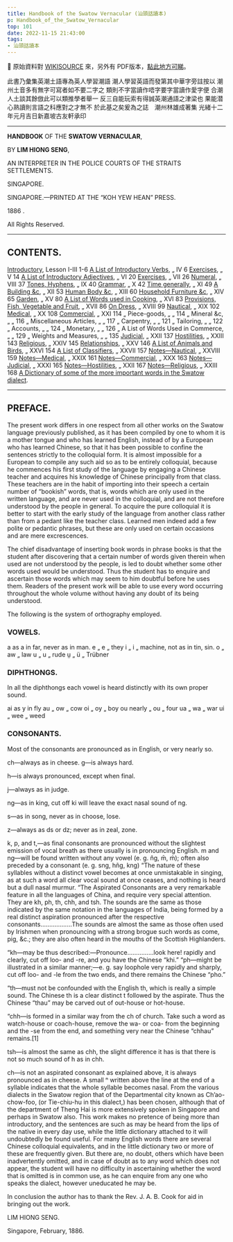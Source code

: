 ```yaml
---
title: Handbook of the Swatow Vernacular (汕頭話讀本)
p: Handbook_of_the_Swatow_Vernacular
top: 101
date: 2022-11-15 21:43:00
tags: 
- 汕頭話讀本
---
```


📌 原始資料對 [WIKISOURCE](https://en.wikisource.org/wiki/Handbook_of_the_Swatow_Vernacular) 來，另外有 PDF版本，[點此地方可睇](https://github.com/hokkien-writing/reference/blob/main/book/Handbook_of_the_Swatow_Vernacular.pdf)。


此書乃彙集英潮土語專為英人學習潮語
潮人學習英語而發第其中華字旁註按以
潮州土音多有無字可寫者如不要二字之
類則不字當讀作唔字要字當讀作愛字便
合潮人土談其餘倣此可以類推學者舉一
反三自能玩索有得誠英潮通語之津梁也
果能潜心熟讀則言語之科應對之才無不
於此基之矣爰為之誌　潮州林雄成著集
光緒十二年元月吉日新嘉坡古友軒承印

<!--more-->
------

**HANDBOOK** OF THE **SWATOW VERNACULAR**,

BY **LIM HIONG SENG**,

AN INTERPRETER IN THE POLICE COURTS OF THE STRAITS SETTLEMENTS.

SINGAPORE.

SINGAPORE.—PRINTED AT THE “KOH YEW HEAN” PRESS.

1886 .

All Rights Reserved.

------

## CONTENTS.

[Introductory](/Handbook_of_the_Swatow_Vernacular/introductory),	Lesson I-III	1-6
[A List of Introductory Verbs](/Handbook_of_the_Swatow_Vernacular/a-list-of-introductory-verbs),	„ IV	6
[Exercises](/Handbook_of_the_Swatow_Vernacular/excersise-v),	„ V	14
[A List of Introductory Adjectives](/Handbook_of_the_Swatow_Vernacular/a-list-of-introductory-adjectives),	„ VI	20
[Exercises](/Handbook_of_the_Swatow_Vernacular/excersise-vii),	„ VII	26
[Numeral](/Handbook_of_the_Swatow_Vernacular/numeral),	„ VIII	37
[Tones, Hyphens](/Handbook_of_the_Swatow_Vernacular/tones-hyphens),	„ IX	40
[Grammar](/Handbook_of_the_Swatow_Vernacular/grammar),	„ X	42
[Time generally](/Handbook_of_the_Swatow_Vernacular/time-generally),	„ XI	49
[A Building &c](/Handbook_of_the_Swatow_Vernacular/a-building),	„ XII	53
[Human Body &c](/Handbook_of_the_Swatow_Vernacular/human-body),	„ XIII	60
[Household Furniture &c](/Handbook_of_the_Swatow_Vernacular/household-furniture),	„ XIV	65
[Garden](/Handbook_of_the_Swatow_Vernacular/garden),	„ XV	80
[A List of Words used in Cooking](/Handbook_of_the_Swatow_Vernacular/a-list-of-words-used-in-cooking),	„ XVI	83
[Provisions, Fish, Vegetable and Fruit](/Handbook_of_the_Swatow_Vernacular/provisions-fish-vegetables-and-fruit),	„ XVII	86
[On Dress](/Handbook_of_the_Swatow_Vernacular/on-dress),	„ XVIII	99
[Nautical](/Handbook_of_the_Swatow_Vernacular/nautical),	„ XIX	102
[Medical](/Handbook_of_the_Swatow_Vernacular/medical),	„ XX	108
[Commercial](/Handbook_of_the_Swatow_Vernacular/commercial),	„ XXI	114
„ Piece-goods,	„ „	114
„ Mineral &c,	„ „	116
„ Miscellaneous Articles,	„ „	117
„ Carpentry,	„ „	121
„ Tailoring,	„ „	122
„ Accounts,	„ „	124
„ Monetary,	„ „	126
„ A List of Words Used in Commerce,	„ „	129
„ Weights and Measures,	„ „	135
[Judicial](/Handbook_of_the_Swatow_Vernacular/judicial),	„ XXII	137
[Hostilities](/Handbook_of_the_Swatow_Vernacular/hostilities),	„ XXIII	143
[Religious](/Handbook_of_the_Swatow_Vernacular/religious),	„ XXIV	145
[Relationships](/Handbook_of_the_Swatow_Vernacular/relationships),	„ XXV	146
[A List of Animals and Birds](/Handbook_of_the_Swatow_Vernacular/a-list-of-animals-and-birds),	„ XXVI	154
[A List of Classifiers](/Handbook_of_the_Swatow_Vernacular/a-list-of-classifiers),	„ XXVII	157
[Notes—Nautical](/Handbook_of_the_Swatow_Vernacular/notes-nautical),	„ XXVIII	159
[Notes—Medical](/Handbook_of_the_Swatow_Vernacular/notes-medical),	„ XXIX	161
[Notes—Commercial](/Handbook_of_the_Swatow_Vernacular/notes-commercial),	„ XXX	163
[Notes—Judicial](/Handbook_of_the_Swatow_Vernacular/notes-judicial),	„ XXXI	165
[Notes—Hostilities](/Handbook_of_the_Swatow_Vernacular/notes-hostilities),	„ XXII	167
[Notes—Religious](/Handbook_of_the_Swatow_Vernacular/notes-religious),	„ XXIII	168
[A Dictionary of some of the more important words in the Swatow dialect](/Handbook_of_the_Swatow_Vernacular/a-dictionary-of-some-of-the-more-important-words-in-the-swatow-dialect).

------

## PREFACE.

The present work differs in one respect from all other works on the Swatow language previously published, as it has been compiled by one to whom it is a mother tongue and who has learned English, instead of by a European who has learned Chinese, so that it has been possible to confine the sentences strictly to the colloquial form. It is almost impossible for a European to compile any such aid so as to be entirely colloquial, because he commences his first study of the language by engaging a Chinese teacher and acquires his knowledge of Chinese principally from that class. These teachers are in the habit of importing into their speech a certain number of “bookish” words, that is, words which are only used in the written language, and are never used in the colloquial, and are not therefore understood by the people in general. To acquire the pure colloquial it is better to start with the early study of the language from another class rather than from a pedant like the teacher class. Learned men indeed add a few polite or pedantic phrases, but these are only used on certain occasions and are mere excrescences.

The chief disadvantage of inserting book words in phrase books is that the student after discovering that a certain number of words given therein when used are not understood by the people, is led to doubt whether some other words used would be understood. Thus the student has to enquire and ascertain those words which may seem to him doubtful before he uses them. Readers of the present work will be able to use every word occurring throughout the whole volume without having any doubt of its being understood.

The following is the system of orthography employed.

### VOWELS.

a	as	a	in	far, never as in man.
e	„	e	„	they
i	„	i	„	machine, not as in tin, sin.
o	„	aw	„	law
u	„	u	„	rude
ṳ	„	ü	„	Trübner

### DIPHTHONGS.

In all the diphthongs each vowel is heard distinctly with its own proper sound.

ai	as	y	in	fly
au	„	ow	„	cow
oi	„	oy	„	boy
ou nearly	„	ou	„	four
ua	„	wa	„	war
ui	„	wee	„	weed

### CONSONANTS.

Most of the consonants are pronounced as in English, or very nearly so.

ch—always as in cheese.
g—is always hard.

h—is always pronounced, except when final.

j—always as in judge.

ng—as in king, cut off ki will leave the exact nasal sound of ng.

s—as in song, never as in choose, lose.

z—always as ds or dz; never as in zeal, zone.

k, p, and t,—as final consonants are pronounced without the slightest emission of vocal breath as there usually is in pronouncing English.
m and ng—will be found written without any vowel (e. g. n̂g, m̄, ḿ); often also preceded by a consonant (e. g. sng, hñg, kng) “The nature of these syllables without a distinct vowel becomes at once unmistakable in singing, as at such a word all clear vocal sound at once ceases, and nothing is heard but a dull nasal murmur.
“The Aspirated Consonants are a very remarkable feature in all the languages of China, and require very special attention. They are kh, ph, th, chh, and tsh. The sounds are the same as those indicated by the same notation in the languages of India, being formed by a real distinct aspiration pronounced after the respective consonants………………The sounds are almost the same as those often used by Irishmen when pronouncing with a strong brogue such words as come, pig, &c.; they are also often heard in the mouths of the Scottish Highlanders.

“kh—may be thus described:—Pronounce……………look here! rapidly and clearly, cut off loo- and -re, and you have the Chinese “khi.”
“ph—might be illustrated in a similar manner;—e. g. say loophole very rapidly and sharply, cut off loo- and -le from the two ends, and there remains the Chinese “pho.”

“th—must not be confounded with the English th, which is really a simple sound. The Chinese th is a clear distinct t followed by the aspirate. Thus the Chinese “thau” may be carved out of out-house or hot-house.

“chh—is formed in a similar way from the ch of church. Take such a word as watch-house or coach-house, remove the wa- or coa- from the beginning and the -se from the end, and something very near the Chinese “chhau” remains.[1]

tsh—is almost the same as chh, the slight difference it has is that there is not so much sound of h as in chh.

ch—is not an aspirated consonant as explained above, it is always pronounced as in cheese.
A small ⁿ written above the line at the end of a syllable indicates that the whole syllable becomes nasal.
From the various dialects in the Swatow region that of the Departmental city known as Ch’ao-chow-foo, (or Tie-chiu-hu in this dialect,) has been chosen, although that of the department of Theng Hai is more extensively spoken in Singapore and perhaps in Swatow also. This work makes no pretence of being more than introductory, and the sentences are such as may be heard from the lips of the native in every day use, while the little dictionary attached to it will undoubtedly be found useful. For many English words there are several Chinese colloquial equivalents, and in the little dictionary two or more of these are frequently given. But there are, no doubt, others which have been inadvertently omitted, and in case of doubt as to any word which does not appear, the student will have no difficulty in ascertaining whether the word that is omitted is in common use, as he can enquire from any one who speaks the dialect, however uneducated he may be.

In conclusion the author has to thank the Rev. J. A. B. Cook for aid in bringing out the work.


LIM HIONG SENG.

Singapore, February, 1886.
